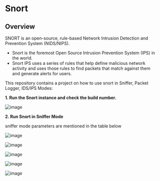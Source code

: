 # Snort

## Overview
SNORT is an open-source, rule-based Network Intrusion Detection and Prevention System (NIDS/NIPS).
* Snort is the foremost Open Source Intrusion Prevention System (IPS) in the world. 
* Snort IPS uses a series of rules that help define malicious network activity and uses those rules to find packets that match against them and generate alerts for users.

This repository contains a project on how to use snort in Sniffer, Packet Logger, IDS/IPS Modes: 

**1. Run the Snort instance and check the build number.**

![image](https://github.com/user-attachments/assets/42ca249d-58b1-49a8-8888-cd1cbf1095ea)

**2. Run Snort in Sniffer Mode**

sniffer mode parameters are mentioned in the table below

![image](https://github.com/user-attachments/assets/aa7f2600-31bf-40f5-9365-1d457e6c13e9)

![image](https://github.com/user-attachments/assets/fce04ab0-596d-46f4-b5e1-d651d8aee184)

![image](https://github.com/user-attachments/assets/3731ebbe-c674-4538-917d-7e3263568125)

![image](https://github.com/user-attachments/assets/a224bc8e-11d7-43da-9335-5b732bf958d5)

![image](https://github.com/user-attachments/assets/202b53ae-bdf9-4558-9537-260e8385a666)

